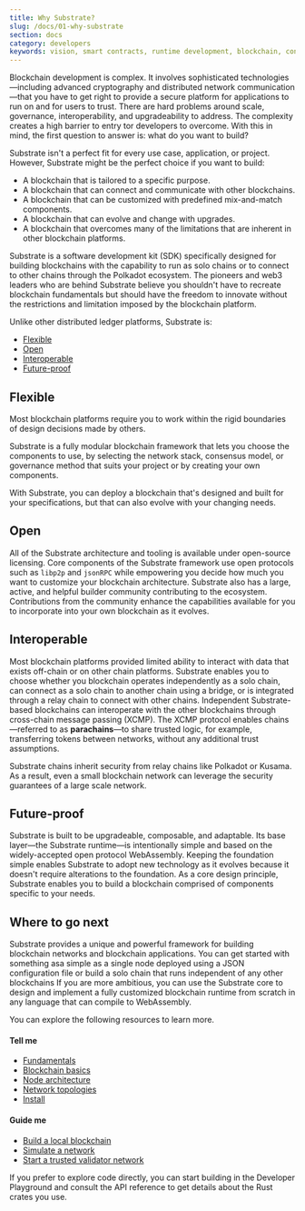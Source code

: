```yaml
---
title: Why Substrate?
slug: /docs/01-why-substrate
section: docs
category: developers
keywords: vision, smart contracts, runtime development, blockchain, consensus, substrate, architecture
---
```


Blockchain development is complex.
It involves sophisticated technologies—including advanced cryptography and distributed network communication—that you have to get right to provide a secure platform for applications to run on and for users to trust.
There are hard problems around scale, governance, interoperability, and upgradeability to address.
The complexity creates a high barrier to entry tor developers to overcome.
With this in mind, the first question to answer is: what do you want to build?

Substrate isn't a perfect fit for every use case, application, or project.
However, Substrate might be the perfect choice if you want to build:

* A blockchain that is tailored to a specific purpose.
* A blockchain that can connect and communicate with other blockchains.
* A blockchain that can be customized with predefined mix-and-match components.
* A blockchain that can evolve and change with upgrades.
* A blockchain that overcomes many of the limitations that are inherent in other blockchain platforms.

Substrate is a software development kit (SDK) specifically designed for building blockchains with the capability to run as solo chains or to connect to other chains through the Polkadot ecosystem.
The pioneers and web3 leaders who are behind Substrate believe you shouldn't have to recreate blockchain fundamentals but should have the freedom to innovate without the restrictions and limitation imposed by the blockchain platform.

Unlike other distributed ledger platforms, Substrate is:

* [Flexible](#flexible)
* [Open](#open)
* [Interoperable](#interoperable)
* [Future-proof](#future-proof)

## Flexible

Most blockchain platforms require you to work within the rigid boundaries of design decisions made by others.

Substrate is a fully modular blockchain framework that lets you choose the components to use, by selecting the network stack, consensus model, or governance method that suits your project or by creating your own components.

With Substrate, you can deploy a blockchain that's designed and built for your specifications, but that can also evolve with your changing needs.

## Open

All of the Substrate architecture and tooling is available under open-source licensing. Core components of the Substrate framework use open protocols such as `libp2p` and `jsonRPC` while empowering you decide how much you want to customize your blockchain architecture. 
Substrate also has a large, active, and helpful builder community contributing to the ecosystem. 
Contributions from the community enhance the capabilities available for you to incorporate into your own blockchain as it evolves.

## Interoperable

Most blockchain platforms provided limited ability to interact with data that exists off-chain or on other chain platforms.
Substrate enables you to choose whether you blockchain operates independently as a solo chain, can connect as a solo chain to another chain using a bridge, or is integrated through a relay chain to connect with other chains. 
Independent Substrate-based blockchains can interoperate with the other blockchains through cross-chain message passing (XCMP). 
The XCMP protocol enables chains—referred to as **parachains**—to share trusted logic, for example, transferring tokens between networks, without any additional trust assumptions.

Substrate chains inherit security from relay chains like Polkadot or Kusama. As a result, even a small blockchain network can leverage the security guarantees of a large scale network.

## Future-proof

Substrate is built to be upgradeable, composable, and adaptable.
Its base layer—the Substrate runtime—is intentionally simple and based on the widely-accepted open protocol WebAssembly.
Keeping the foundation simple enables Substrate to adopt new technology as it evolves because it doesn't require alterations to the foundation. 
As a core design principle, Substrate enables you to build a blockchain comprised of components specific to your needs.

## Where to go next

Substrate provides a unique and powerful framework for building blockchain networks and blockchain applications. 
You can get started with something asa simple as a single node deployed using a JSON configuration file or build a solo chain that runs independent of any other blockchains
If you are more ambitious, you can use the Substrate core to design and implement a fully customized blockchain runtime from scratch in any language that can compile to WebAssembly. 

You can explore the following resources to learn more.

#### Tell me

* [Fundamentals](/main-docs/fundamentals/)
* [Blockchain basics](/main-docs/fundamentals/blockchain-basics/)
* [Node architecture](/main-docs/fundamentals/node-architecture/)
* [Network topologies](/main-docs/fundamentals/network-topologies/)
* [Install](/main-docs/install/)

#### Guide me

* [Build a local blockchain](/tutorials/get-started/build-local-blockchain/)
* [Simulate a network](/tutorials/get-started/simulate-network/)
* [Start a trusted validator network](/tutorials/get-started/trusted-network/)

If you prefer to explore code directly, you can start building in the Developer Playground and consult the API reference to get details about the Rust crates you use.
